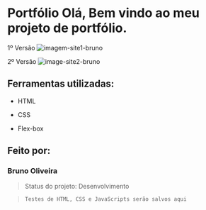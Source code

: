 # Portfólio Olá, Bem vindo ao meu projeto de portfólio.
1º Versão
![imagem-site1-bruno](https://github.com/BrunoDMO/aprendendo-html-css-java-github/assets/119974649/3ce7b22d-6482-466d-b1e6-3fb719b052f7)

2º Versão
![image-site2-bruno](https://github.com/BrunoDMO/portifolio-sites/assets/119974649/09e8c31a-4512-4417-89e1-50cc9f590fac#vitrinedev)


## Ferramentas utilizadas:

* HTML

* CSS

* Flex-box

## Feito por:

### Bruno Oliveira

> Status do projeto: Desenvolvimento

> ```
> Testes de HTML, CSS e JavaScripts serão salvos aqui
> ```
